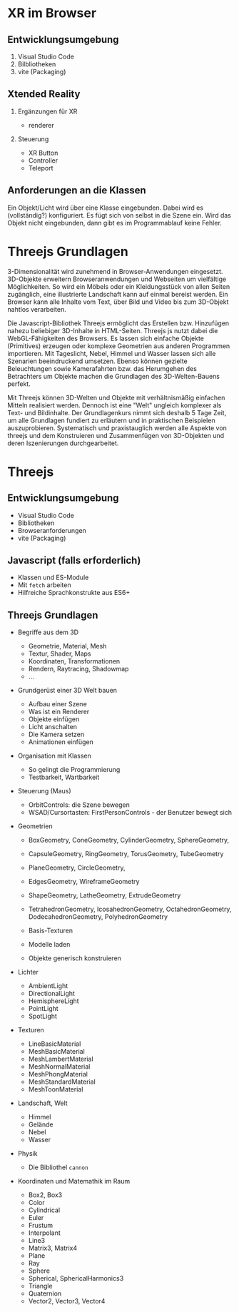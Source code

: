 # XR im Browser

## Entwicklungsumgebung
1. Visual Studio Code
2. Bilbliotheken
3. vite (Packaging)





## Xtended Reality
1. Ergänzungen für XR
   - renderer
  
2. Steuerung
   - XR Button
   - Controller
   - Teleport
  


## Anforderungen an die Klassen

Ein Objekt/Licht wird über eine Klasse eingebunden.
Dabei wird es (vollständig?) konfiguriert. Es fügt sich von selbst in die Szene ein.
Wird das Objekt nicht eingebunden, dann gibt es im Programmablauf keine Fehler.







# Threejs Grundlagen

3-Dimensionalität wird zunehmend in Browser-Anwendungen eingesetzt. 3D-Objekte erweitern Browseranwendungen und Webseiten um vielfältige Möglichkeiten. So wird ein Möbels oder ein Kleidungsstück von allen Seiten zugänglich, eine illustrierte Landschaft kann auf einmal bereist werden. Ein Browser kann alle Inhalte vom Text, über Bild und Video bis zum 3D-Objekt nahtlos verarbeiten.

Die Javascript-Bibliothek Threejs ermöglicht das Erstellen bzw. Hinzufügen nahezu beliebiger 3D-Inhalte in HTML-Seiten. Threejs js nutzt dabei die WebGL-Fähigkeiten des Browsers. Es lassen sich einfache Objekte (Primitives) erzeugen oder komplexe Geometrien aus anderen Programmen importieren. Mit Tageslicht, Nebel, Himmel und Wasser lassen sich alle Szenarien beeindruckend umsetzen. Ebenso können gezielte Beleuchtungen sowie Kamerafahrten bzw. das Herumgehen des Betrachters um Objekte machen die Grundlagen des 3D-Welten-Bauens perfekt.

Mit Threejs können 3D-Welten und Objekte mit verhältnismäßig einfachen Mitteln realisiert werden. Dennoch ist eine "Welt" ungleich komplexer als Text- und Bildinhalte. Der Grundlagenkurs nimmt sich deshalb 5 Tage Zeit, um alle Grundlagen fundiert zu erläutern und in praktischen Beispielen auszuprobieren. Systematisch und praxistauglich werden alle Aspekte von threejs und dem Konstruieren und Zusammenfügen von 3D-Objekten und deren Iszenierungen durchgearbeitet. 




# Threejs 

## Entwicklungsumgebung
- Visual Studio Code
- Bibliotheken
- Browseranforderungen
- vite (Packaging)

## Javascript (falls erforderlich)
- Klassen und ES-Module
- Mit `fetch` arbeiten
- Hilfreiche Sprachkonstrukte aus ES6+

## Threejs Grundlagen
- Begriffe aus dem 3D
  - Geometrie, Material, Mesh
  - Textur, Shader, Maps
  - Koordinaten, Transformationen
  - Rendern, Raytracing, Shadowmap
  - ...
  
- Grundgerüst einer 3D Welt bauen
   - Aufbau einer Szene
   - Was ist ein Renderer
   - Objekte einfügen
   - Licht anschalten
   - Die Kamera setzen
   - Animationen einfügen

- Organisation mit Klassen
   - So gelingt die Programmierung
   - Testbarkeit, Wartbarkeit

- Steuerung (Maus)
   - OrbitControls: die Szene bewegen
   - WSAD/Cursortasten: FirstPersonControls - der Benutzer bewegt sich

- Geometrien
  - BoxGeometry, ConeGeometry, CylinderGeometry, SphereGeometry,
  - CapsuleGeometry, RingGeometry, TorusGeometry, TubeGeometry
  - PlaneGeometry, CircleGeometry, 
  - EdgesGeometry, WireframeGeometry 
  - ShapeGeometry, LatheGeometry, ExtrudeGeometry
  - TetrahedronGeometry, IcosahedronGeometry, OctahedronGeometry, DodecahedronGeometry, PolyhedronGeometry

   - Basis-Texturen
   - Modelle laden
   - Objekte generisch konstruieren


- Lichter
  - AmbientLight
  - DirectionalLight
  - HemisphereLight
  - PointLight
  - SpotLight

- Texturen
  - LineBasicMaterial
  - MeshBasicMaterial
  - MeshLambertMaterial
  - MeshNormalMaterial
  - MeshPhongMaterial
  - MeshStandardMaterial
  - MeshToonMaterial

- Landschaft, Welt
   - Himmel
   - Gelände
   - Nebel
   - Wasser

- Physik
  - Die Bibliothel `cannon`

- Koordinaten und Matemathik im Raum
  - Box2, Box3
  - Color
  - Cylindrical
  - Euler
  - Frustum
  - Interpolant
  - Line3
  - Matrix3, Matrix4
  - Plane
  - Ray
  - Sphere
  - Spherical, SphericalHarmonics3
  - Triangle
  - Quaternion
  - Vector2, Vector3, Vector4